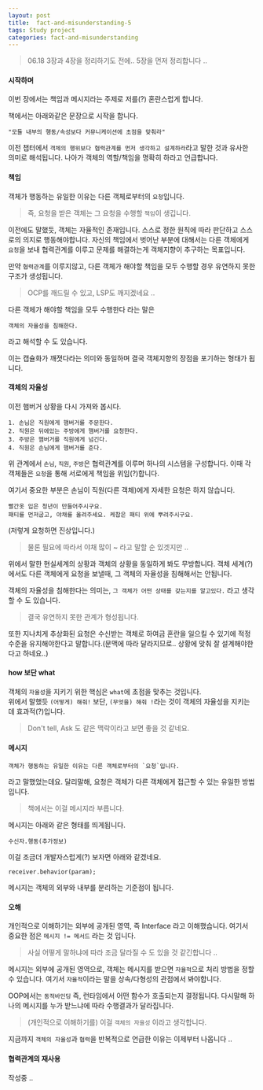 ```yaml
---
layout: post
title:  fact-and-misunderstanding-5
tags: Study project
categories: fact-and-misunderstanding  
---   
```


> 06.18 
> 3장과 4장을 정리하기도 전에.. 5장을 먼저 정리합니다 ..  

#### 시작하며  

이번 장에서는 책임과 메시지라는 주제로 저를(?) 혼란스럽게 합니다.

책에서는 아래와같은 문장으로 시작을 합니다. 

    "모듈 내부의 행동/속성보다 커뮤니케이션에 초점을 맞춰라"

이전 챕터에서 `객체의 행위보다 협력관계를 먼저 생각하고 설계하라`라고 말한 것과 유사한 의미로 해석됩니다. 나아가 객체의 역할/책임을 명확히 하라고 언급합니다. 

#### 책임   

객체가 행동하는 유일한 이유는 다른 객체로부터의 `요청`입니다. 

> 즉, 요청을 받은 객체는 그 요청을 수행할 `책임`이 생깁니다. 

이전에도 말했듯, 객체는 자율적인 존재입니다. 스스로 정한 원칙에 따라 판단하고 스스로의 의지로 행동해야합니다. 자신의 책임에서 벗어난 부분에 대해서는 다른 객체에게 `요청`을 보내 협력관계를 이루고 문제를 해결하는게 객체지향이 추구하는 목표입니다. 

만약 `협력관계`를 이루지않고, 다른 객체가 해야할 책임을 모두 수행할 경우 유연하지 못한 구조가 생성됩니다. 

> OCP를 깨드릴 수 있고, LSP도 깨지겠네요 ..

다른 객체가 해야할 책임을 모두 수행한다 라는 말은 
    
    객체의 자율성을 침해한다.
    
라고 해석할 수 도 있습니다. 

이는 캡슐화가 깨졋다라는 의미와 동일하며 결국 객체지향의 장점을 포기하는 형태가 됩니다.

#### 객체의 자율성   

이전 햄버거 상황을 다시 가져와 봅시다.

    1. 손님은 직원에게 햄버거를 주문한다.
    2. 직원은 뒤에있는 주방에게 햄버거를 요청한다.
    3. 주방은 햄버거를 직원에게 넘긴다.
    4. 직원은 손님에게 햄버거를 준다.

위 관계에서 `손님`, `직원`, `주방`은 협력관계를 이루며 하나의 시스템을 구성합니다.
이때 각 객체들은 `요청`을 통해 서로에게 책임을 위임(?)합니다.  

여기서 중요한 부분은 손님이 직원(다른 객체)에게 자세한 요청은 하지 않습니다. 

    빨간옷 입은 청년이 만들어주시구요.
    패티를 먼저굽고, 야채를 올려주세요. 케찹은 패티 위에 뿌려주시구요.

(저렇게 요청하면 진상입니다.)

> 물론 필요에 따라서 야채 많이 ~ 라고 말할 순 있겟지만 ..


위에서 말한 현실세계의 상황과 객체의 상황을 동일하게 봐도 무방합니다.
객체 세계(?)에서도 다른 객체에게 요청을 보낼때, 그 객체의 자율성을 침해해서는 안됩니다.

객체의 자율성을 침해한다는 의미는, `그 객체가 어떤 상태를 갖는지를 알고있다.` 라고 생각할 수 도 있습니다. 

> 결국 유연하지 못한 관계가 형성됩니다.

또한 지나치게 추상화된 요청은 수신받는 객체로 하여금 혼란을 일으킬 수 있기에 적정수준을 유지해야한다고 말합니다.(문맥에 따라 달라지므로.. 상황에 맞춰 잘 설계해야한다고 하네요..)

#### how 보단 what  

객체의 `자율성`을 지키기 위한 핵심은 `what`에 초점을 맞추는 것입니다.  
위에서 말했듯 `(어떻게) 해줘!` 보단,  `(무엇을) 해줘 !`라는 것이 객체의 자율성을 지키는데 효과적(?)입니다.

> Don't tell, Ask 도 같은 맥락이라고 보면 좋을 것 같네요. 


#### 메시지 


    객체가 행동하는 유일한 이유는 다른 객체로부터의 `요청`입니다. 

라고 말했었는데요.
달리말해, 요청은 객체가 다른 객체에게 접근할 수 있는 유일한 방법입니다. 

> 책에서는 이걸 메시지라 부릅니다. 

메시지는 아래와 같은 형태를 띄게됩니다.  

    수신자.행동(추가정보)

이걸 조금더 개발자스럽게(?) 보자면 아래와 같겠네요.

    receiver.behavior(param);


메시지는 객체의 외부와 내부를 분리하는 기준점이 됩니다. 

#### 오해 

개인적으로 이해하기는 외부에 공개된 영역, 즉 Interface 라고 이해했습니다.
여기서 중요한 점은 `메시지 != 메서드` 라는 것 입니다.

> 사실 어떻게 말하냐에 따라 조금 달라질 수 도 있을 것 같긴합니다 .. 

메시지는 외부에 공개된 영역으로, 객체는 메시지를 받으면 `자율적`으로 처리 방법을 정할 수 있습니다.
여기서 `자율적`이라는 말을 상속/다형성의 관점에서 봐야합니다. 

OOP에서는 `동적바인딩` 즉, 런타임에서 어떤 함수가 호출되는지 결정됩니다. 다시말해 하나의 메시지를 누가 받느냐에 따라 수행결과가 달라집니다. 

> (개인적으로 이해하기를) 이걸 `객체의 자율성` 이라고 생각합니다.

지금까지 `객체의 자율성`과 `협력`을 반복적으로 언급한 이유는 이제부터 나옵니다 .. 

#### 협력관계의 재사용 

작성중 ..  